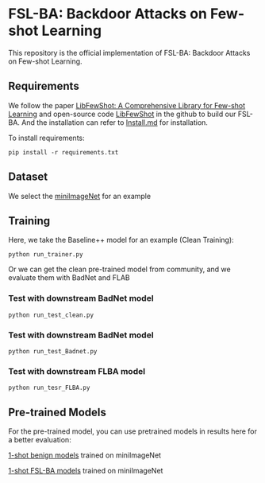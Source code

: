 # FSL-BA: Backdoor Attacks on Few-shot Learning

This repository is the official implementation of FSL-BA: Backdoor Attacks on
 Few-shot Learning.
 
## Requirements
We follow the paper [LibFewShot: A Comprehensive Library for Few-shot Learning](https://arxiv.org/abs/2109.04898) 
and open-source code [LibFewShot](https://github.com/RL-VIG/LibFewShot) in the github to build our FSL-BA.
And the installation can refer to [Install.md](https://libfewshot-en.readthedocs.io/en/latest/install.html) for installation.

To install requirements:

```setup
pip install -r requirements.txt
```

## Dataset
We select the [miniImageNet](https://papers.nips.cc/paper/2016/hash/90e1357833654983612fb05e3ec9148c-Abstract.html) for an example

## Training 
Here, we take the Baseline++ model for an example (Clean Training):
```train
python run_trainer.py
```

Or we can get the clean pre-trained model from community, and we evaluate them with BadNet and FLAB

### Test with downstream BadNet model
```eval
python run_test_clean.py
```

### Test with downstream BadNet model
```eval
python run_test_Badnet.py
```

### Test with downstream FLBA model
```eval
python run_tesr_FLBA.py
```


## Pre-trained Models

For the pre-trained model, you can use pretrained models in results here for a better evaluation:

[1-shot benign models](https://drive.google.com/drive/folders/1gQazX_5T1rZBNBG-hL0stCT9fUqJFG0U?usp=sharing) trained on miniImageNet 

[1-shot FSL-BA models](https://drive.google.com/drive/folders/1R4rHOms0Wl81N_rfhqCYNUobYX4Eesfr?usp=sharing) trained on miniImageNet


